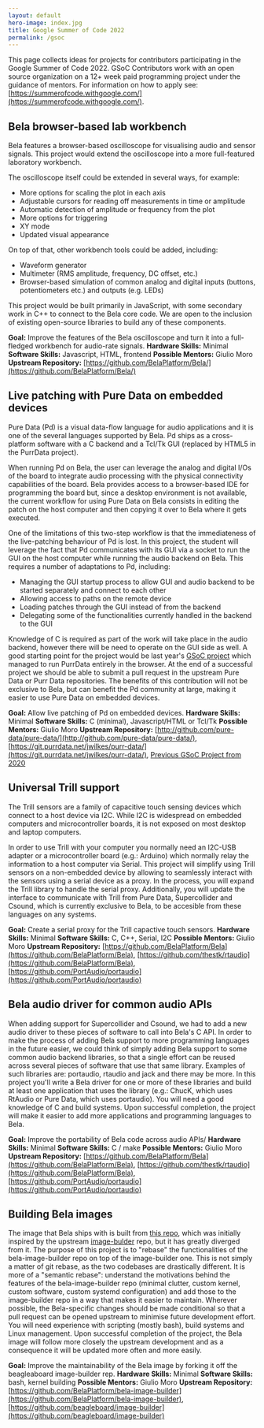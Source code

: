 ```yaml
---
layout: default
hero-image: index.jpg
title: Google Summer of Code 2022
permalink: /gsoc
---
```


This page collects ideas for projects for contributors participating in the Google Summer of Code 2022. GSoC Contributors work with an open source organization on a 12+ week paid programming project under the guidance of mentors. For information on how to apply see: [https://summerofcode.withgoogle.com/](https://summerofcode.withgoogle.com/).

## Bela browser-based lab workbench

Bela features a browser-based oscilloscope for visualising audio and sensor signals. This project would extend the oscilloscope into a more full-featured laboratory workbench.

The oscilloscope itself could be extended in several ways, for example:

- More options for scaling the plot in each axis
- Adjustable cursors for reading off measurements in time or amplitude
- Automatic detection of amplitude or frequency from the plot
- More options for triggering
- XY mode
- Updated visual appearance

On top of that, other workbench tools could be added, including:

- Waveform generator
- Multimeter (RMS amplitude, frequency, DC offset, etc.)
- Browser-based simulation of common analog and digital inputs (buttons, potentiometers etc.) and outputs (e.g. LEDs)

This project would be built primarily in JavaScript, with some secondary work in C++ to connect to the Bela core code. We are open to the inclusion of existing open-source libraries to build any of these components.

**Goal:** Improve the features of the Bela oscilloscope and turn it into a full-fledged workbench for audio-rate signals.
**Hardware Skills:** Minimal
**Software Skills:** Javascript, HTML, frontend
**Possible Mentors:** Giulio Moro
**Upstream Repository:** [https://github.com/BelaPlatform/Bela/](https://github.com/BelaPlatform/Bela/)

## Live patching with Pure Data on embedded devices

Pure Data (Pd) is a visual data-flow language for audio applications and it is one of the several languages supported by Bela. Pd ships as a cross-platform software with a C backend and a Tcl/Tk GUI (replaced by HTML5 in the PurrData project).

When running Pd on Bela, the user can leverage the analog and digital I/Os of the board to integrate audio processing with the physical connectivity capabilities of the board. Bela provides access to a browser-based IDE for programming the board but, since a desktop environment is not available, the current workflow for using Pure Data on Bela consists in editing the patch on the host computer and then copying it over to Bela where it gets executed.

One of the limitations of this two-step workflow is that the immediateness of the live-patching behaviour of Pd is lost. In this project, the student will leverage the fact that Pd communicates with its GUI via a socket to run the GUI on the host computer while running the audio backend on Bela. This requires a number of adaptations to Pd, including:

- Managing the GUI startup process to allow GUI and audio backend to be started separately and connect to each other
- Allowing access to paths on the remote device
- Loading patches through the GUI instead of from the backend
- Delegating some of the functionalities currently handled in the backend to the GUI

Knowledge of C is required as part of the work will take place in the audio backend, however there will be need to operate on the GUI side as well.
A good starting point for the project would be last year's [GSoC project](https://summerofcode.withgoogle.com/archive/2020/projects/4882628517298176/) which managed to run PurrData entirely in the browser.
At the end of a successful project we should be able to submit a pull request in the upstream Pure Data or Purr Data repositories. The benefits of this contribution will not be exclusive to Bela, but can benefit the Pd community at large, making it easier to use Pure Data on embedded devices.

**Goal:** Allow live patching of Pd on embedded devices.
**Hardware Skills:** Minimal
**Software Skills:** C (minimal), Javascript/HTML or Tcl/Tk
**Possible Mentors:** Giulio Moro
**Upstream Repository:** [http://github.com/pure-data/pure-data/](http://github.com/pure-data/pure-data/), [https://git.purrdata.net/jwilkes/purr-data/](https://git.purrdata.net/jwilkes/purr-data/), [Previous GSoC Project from 2020](https://gist.github.com/hugonxc/75e0bb838b1953cfa52fa87045bf5b98#file-gsoc2020_hugocarvalho_purrdata-md)



<!-- ## Browser-based IDE

Bela's browser-based IDE is served by a node.js server running home-grown modules and a HTML5 frontend based around jquery, ace.js and scss. The codebase started out in 2015 for internal development purposes, it has since been made public and has gone through two major redesigns during its 6-year lifetime. It allows the user to browse projects and examples, edit files and build and run projects. Over time, the frontend/backend relationship has evolved to support a number of Bela-specific features.The software landscape has changed radically since 2015 and there are now several great web-based IDEs out there. The scope of this project is to evaluate how a Bela-like workflow and appearance could be implemented on top of a more modern and better supported browser-based IDE, such as Cloud9. You will start by verifying that the requirements for frontend-backend communication logic can be met on the new platform. Then you will write a proof of concept skin for the new platform that mimics, where possible, the existing Bela one. You will need knowledge of web technologies, both for frontend and backend. -->

## Universal Trill support

The Trill sensors are a family of capacitive touch sensing devices which connect to a host device via I2C. While I2C is widespread on embedded computers and microcontroller boards, it is not exposed on most desktop and laptop computers.

In order to use Trill with your computer you normally need an I2C-USB adapter or a microcontroller board (e.g.: Arduino) which normally relay the information to a host computer via Serial. This project will simplify using Trill sensors on a non-embedded device by allowing to seamlessly interact with the sensors using a serial device as a proxy. In the process, you will expand the Trill library to handle the serial proxy. Additionally, you will update the interface to communicate with Trill from Pure Data, Supercollider and Csound, which is currently exclusive to Bela, to be accesible from these languages on any systems.

**Goal:** Create a serial proxy for the Trill capactive touch sensors.
**Hardware Skills:** Minimal
**Software Skills:** C, C++, Serial, I2C
**Possible Mentors:** Giulio Moro
**Upstream Repository:** [https://github.com/BelaPlatform/Bela](https://github.com/BelaPlatform/Bela), [https://github.com/thestk/rtaudio](https://github.com/BelaPlatform/Bela), [https://github.com/PortAudio/portaudio](https://github.com/PortAudio/portaudio)

<!-- ## Improving support for other programming languages on Bela

Bela officially supports C++, Pure Data, SuperCollider, Csound. However, there are a number of other programming languages that have been shown to work with Bela over the years, including (at least) gen~ (a subset of Max/MSP), Pyo, FAUST, SOUL, JUCE and Rust. However, most of these have been left mostly dormant because of other priorities in the core development team of Bela. The scope of this project is, for each (or some) of these languages, to:

- outline the prerequisites to be installed on the Bela image
- improve the workflow for using the language on Bela, where appropriate with integration with the Bela IDE
- write relevant examples to cover the basics of Bela-specific I/O as well as providing some interesting audio examples to run on Bela.
- document the new workflow on the Bela [knowledge base](https://learn.bela.io/using-bela/languages/bela-language-support/)
- where possible, automate GUI generation for parameter control or visualisation

You will need a working knowledge of the programming languages you will work with, as well as C++ skills to work on the integration with the Bela core code. If IDE and GUI integration will be performed, knowledge of node.js and web development will be useful.
The successful completion of the project will have one of these programming languages officially supported by Bela with an ease of workflow comparable to our primary supported languages. -->

## Bela audio driver for common audio APIs

When adding support for Supercollider and Csound, we had to add a new audio driver to these pieces of software to call into Bela's C API. In order to make the process of adding Bela support to more programming languages in the future easier, we could think of simply adding Bela support to some common audio backend libraries, so that a single effort can be reused across several pieces of software that use that same library. Examples of such libraries are: portaudio, rtaudio and jack and there may be more. In this project you'll write a Bela driver for one or more of these libraries and build at least one application that uses the library (e.g.: ChucK, which uses RtAudio or Pure Data, which uses portaudio).
You will need a good knowledge of C and build systems.
Upon successful completion, the project will make it easier to add more applications and programming languages to Bela.

**Goal:** Improve the portability of Bela code across audio APIs/
**Hardware Skills:** Minimal
**Software Skills:** C / make
**Possible Mentors:** Giulio Moro
**Upstream Repository:** [https://github.com/BelaPlatform/Bela](https://github.com/BelaPlatform/Bela), [https://github.com/thestk/rtaudio](https://github.com/BelaPlatform/Bela), [https://github.com/PortAudio/portaudio](https://github.com/PortAudio/portaudio)

## Building Bela images

The image that Bela ships with is built from [this repo](https://github.com/BelaPlatform/bela-image-builder/), which was initially inspired by the upstream [image-bulder](https://github.com/beagleboard/image-builder) repo, but it has greatly diverged from it. The purpose of this project is to "rebase" the functionalities of the bela-image-builder repo on top of the image-builder one. This is not simply a matter of git rebase, as the two codebases are drastically different. It is more of a "semantic rebase": understand the motivations behind the features of the bela-image-builder repo (minimal clutter, custom kernel, custom software, custom systemd configuration) and add those to the image-builder repo in a way that makes it easier to maintain. Wherever possible, the Bela-specific changes should be made conditional so that a pull request can be opened upstream to minimise future development effort.
You will need experience with scripting (mostly bash), build systems and Linux management.
Upon successful completion of the project, the Bela image will follow more closely the upstream development and as a consequence it will be updated more often and more easily.

**Goal:** Improve the maintainability of the Bela image by forking it off the beagleaboard image-builder rep.
**Hardware Skills:** Minimal
**Software Skills:** bash, kernel building
**Possible Mentors:** Giulio Moro
**Upstream Repository:** [https://github.com/BelaPlatform/bela-image-builder](https://github.com/BelaPlatform/bela-image-builder), [https://github.com/beagleboard/image-builder](https://github.com/beagleboard/image-builder)


<!-- ## Modernising Heavy, a compiler for Pure Data patches

The [Heavy project](https://github.com/enzienaudio/hvcc/) was created by Enzien Audio in 2015 to embed patches generated by Pure Data into virtually anything, be it videogames, VST plugins, smartphone apps or embedded devices. The Heavy compiler (hvcc) compiles a Pure Data patch into optimised C code which can be used in any of the above situations. Unfortunately, since EnzienAudio wrapped up, the project has been abandoned by its developers, however it is still in large use by the community of users. The scope of this project is to revive the Heavy by refreshing its code base, export targets and ensure the documentation is up to date. This includes:
updating the project  from Python 2.7 to Python 3.x fixing anything that breaks in the process
add an export for VST3, Lv2, fix existing exports as needed
test all use cases
complete and update the documentation
optionally:
add support for interfacing with external DSP routines
add support for more Pure Data objects
You will need expertise with python, a working knowledge of C, C++, experience with build systems, a passion for managing integration between different ecosystems and possibly access to a wide variety of operating systems (mac/win/linux) for compatibility testing.
The successful completion of the project will allow Heavy users to keep using it for a few more years to come and save a beautiful piece of abandonware. -->
